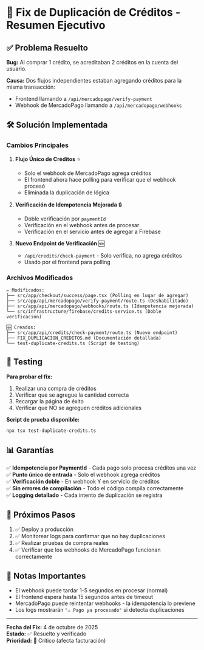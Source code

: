 # 🔧 Fix de Duplicación de Créditos - Resumen Ejecutivo

## ✅ Problema Resuelto

**Bug:** Al comprar 1 crédito, se acreditaban 2 créditos en la cuenta del usuario.

**Causa:** Dos flujos independientes estaban agregando créditos para la misma transacción:
- Frontend llamando a `/api/mercadopago/verify-payment`
- Webhook de MercadoPago llamando a `/api/mercadopago/webhooks`

## 🛠️ Solución Implementada

### Cambios Principales

1. **Flujo Único de Créditos** ⭐
   - Solo el webhook de MercadoPago agrega créditos
   - El frontend ahora hace polling para verificar que el webhook procesó
   - Eliminada la duplicación de lógica

2. **Verificación de Idempotencia Mejorada** 🔒
   - Doble verificación por `paymentId`
   - Verificación en el webhook antes de procesar
   - Verificación en el servicio antes de agregar a Firebase

3. **Nuevo Endpoint de Verificación** 🆕
   - `/api/credits/check-payment` - Solo verifica, no agrega créditos
   - Usado por el frontend para polling

### Archivos Modificados

```
✏️ Modificados:
├── src/app/checkout/success/page.tsx (Polling en lugar de agregar)
├── src/app/api/mercadopago/verify-payment/route.ts (Deshabilitado)
├── src/app/api/mercadopago/webhooks/route.ts (Idempotencia mejorada)
└── src/infrastructure/firebase/credits-service.ts (Doble verificación)

🆕 Creados:
├── src/app/api/credits/check-payment/route.ts (Nuevo endpoint)
├── FIX_DUPLICACION_CREDITOS.md (Documentación detallada)
└── test-duplicate-credits.ts (Script de testing)
```

## 🧪 Testing

**Para probar el fix:**

1. Realizar una compra de créditos
2. Verificar que se agregue la cantidad correcta
3. Recargar la página de éxito
4. Verificar que NO se agreguen créditos adicionales

**Script de prueba disponible:**
```bash
npx tsx test-duplicate-credits.ts
```

## 📊 Garantías

✅ **Idempotencia por PaymentId** - Cada pago solo procesa créditos una vez  
✅ **Punto único de entrada** - Solo el webhook agrega créditos  
✅ **Verificación doble** - En webhook Y en servicio de créditos  
✅ **Sin errores de compilación** - Todo el código compila correctamente  
✅ **Logging detallado** - Cada intento de duplicación se registra  

## 🚀 Próximos Pasos

1. ✅ Deploy a producción
2. ✅ Monitorear logs para confirmar que no hay duplicaciones
3. ✅ Realizar pruebas de compra reales
4. ✅ Verificar que los webhooks de MercadoPago funcionan correctamente

## 📝 Notas Importantes

- El webhook puede tardar 1-5 segundos en procesar (normal)
- El frontend espera hasta 15 segundos antes de timeout
- MercadoPago puede reintentar webhooks - la idempotencia lo previene
- Los logs mostrarán `"⚠️ Pago ya procesado"` si detecta duplicaciones

---

**Fecha del Fix:** 4 de octubre de 2025  
**Estado:** ✅ Resuelto y verificado  
**Prioridad:** 🔴 Crítico (afecta facturación)
